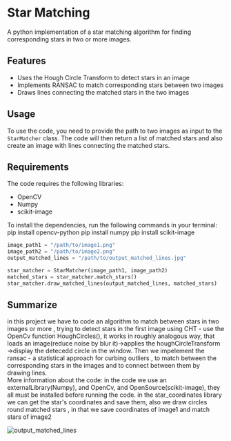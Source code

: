 # Star Matching

A python implementation of a star matching algorithm for finding corresponding stars in two or more images.

## Features
- Uses the Hough Circle Transform to detect stars in an image
- Implements RANSAC to match corresponding stars between two images
- Draws lines connecting the matched stars in the two images

## Usage
To use the code, you need to provide the path to two images as input to the `StarMatcher` class. The code will then return a list of matched stars and also create an image with lines connecting the matched stars.

## Requirements
The code requires the following libraries:
- OpenCV
- Numpy
- scikit-image

To install the dependencies, run the following commands in your terminal:
pip install opencv-python
pip install numpy
pip install scikit-image

```python
image_path1 = "/path/to/image1.png"
image_path2 = "/path/to/image2.png"
output_matched_lines = "/path/to/output_matched_lines.jpg"

star_matcher = StarMatcher(image_path1, image_path2)
matched_stars = star_matcher.match_stars()
star_matcher.draw_matched_lines(output_matched_lines, matched_stars)
```

## Summarize
in this project we have to code an algorithm to match between stars in two images or more , trying to detect stars in the first image using CHT - use the OpenCv function HoughCircles(), it works in roughly analogous way, that loads an image(reduce noise by blur it)->applies the houghCircleTransform ->display the detecedd circle in the window. Then we impelement the ransac - a statistical approach for curbing outliers , to match between the corresponding stars in the images and to connect between them by drawing lines. <br />
More information about the code: 
in the code we use an externalLibrary(Numpy), and OpenCv, and OpenSource(scikit-image), they all must be installed before running the code.
in the star_coordinates library we can get the star's coordinates and save them, also we draw circles round matched stars , in that we save coordinates of image1 and match stars of image2


![output_matched_lines](https://user-images.githubusercontent.com/58775369/233772729-f7c96396-83ab-4b7c-8f40-ae36f73dfc3d.jpg)
